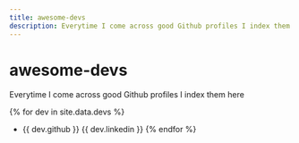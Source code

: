 ```yaml
---
title: awesome-devs
description: Everytime I come across good Github profiles I index them here
---
```


# awesome-devs
Everytime I come across good Github profiles I index them here

{% for dev in site.data.devs %}
- {{ dev.github }}
  {{ dev.linkedin }}
{% endfor %}

